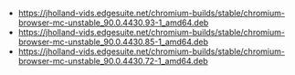  * https://jholland-vids.edgesuite.net/chromium-builds/stable/chromium-browser-mc-unstable_90.0.4430.93-1_amd64.deb
 * https://jholland-vids.edgesuite.net/chromium-builds/stable/chromium-browser-mc-unstable_90.0.4430.85-1_amd64.deb
 * https://jholland-vids.edgesuite.net/chromium-builds/stable/chromium-browser-mc-unstable_90.0.4430.72-1_amd64.deb
